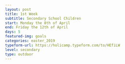 ```yaml
---
layout: post
title: 1st Week
subtitle: Secondary School Children
start: Monday the 8th of April
end: Friday the 12th of April
days: 5
featured-img: goals
categories: easter_2019
typeform-url: https://holicamp.typeform.com/to/HEfiLW
level: secondary
type: outdoor
---
```

